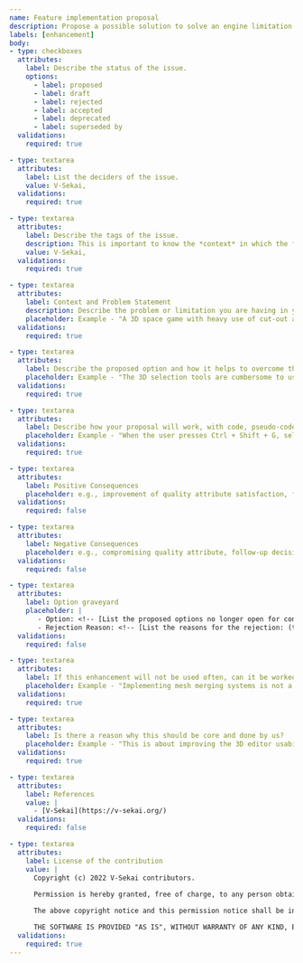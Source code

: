 ```yaml
---
name: Feature implementation proposal
description: Propose a possible solution to solve an engine limitation
labels: [enhancement]
body:
- type: checkboxes
  attributes:
    label: Describe the status of the issue.
    options:
      - label: proposed
      - label: draft
      - label: rejected
      - label: accepted
      - label: deprecated
      - label: superseded by
  validations:
    required: true

- type: textarea
  attributes:
    label: List the deciders of the issue.
    value: V-Sekai,
  validations:
    required: true

- type: textarea
  attributes:
    label: Describe the tags of the issue.
    description: This is important to know the *context* in which the feature is being proposed. Features used in real-world projects are more likely to be added.
    value: V-Sekai,
  validations:
    required: true

- type: textarea
  attributes:
    label: Context and Problem Statement
    description: Describe the problem or limitation you are having in your project, e.g., in free form using two to three sentences. You may want to articulate the problem in the form of a question.
    placeholder: Example - "A 3D space game with heavy use of cut-out animation"
  validations:
    required: true

- type: textarea
  attributes:
    label: Describe the proposed option and how it helps to overcome the problem or limitation
    placeholder: Example - "The 3D selection tools are cumbersome to use."
  validations:
    required: true

- type: textarea
  attributes:
    label: Describe how your proposal will work, with code, pseudo-code, mock-ups, or diagrams
    placeholder: Example - "When the user presses Ctrl + Shift + G, select all nodes that have the group..."
  validations:
    required: true

- type: textarea
  attributes:
    label: Positive Consequences
    placeholder: e.g., improvement of quality attribute satisfaction, follow-up decisions required, …
  validations:
    required: false

- type: textarea
  attributes:
    label: Negative Consequences
    placeholder: e.g., compromising quality attribute, follow-up decisions required, …
  validations:
    required: false

- type: textarea
  attributes:
    label: Option graveyard
    placeholder: |
       - Option: <!-- [List the proposed options no longer open for consideration.] --> 
       - Rejection Reason: <!-- [List the reasons for the rejection: (the Bad traits)] -->
  validations:
    required: false

- type: textarea
  attributes:
    label: If this enhancement will not be used often, can it be worked around with a few lines of script?
    placeholder: Example - "Implementing mesh merging systems is not a few lines of script."
  validations:
    required: true

- type: textarea
  attributes:
    label: Is there a reason why this should be core and done by us?
    placeholder: Example - "This is about improving the 3D editor usability out of the box."
  validations:
    required: true

- type: textarea
  attributes:
    label: References
    value: |
      - [V-Sekai](https://v-sekai.org/)
  validations:
    required: false

- type: textarea
  attributes:
    label: License of the contribution
    value: |
      Copyright (c) 2022 V-Sekai contributors.
      
      Permission is hereby granted, free of charge, to any person obtaining a copy of this software and associated documentation files (the "Software"), to deal in the Software without restriction, including without limitation the rights to use, copy, modify, merge, publish, distribute, sublicense, and/or sell copies of the Software, and to permit persons to whom the Software is furnished to do so, subject to the following conditions:

      The above copyright notice and this permission notice shall be included in all copies or substantial portions of the Software.

      THE SOFTWARE IS PROVIDED "AS IS", WITHOUT WARRANTY OF ANY KIND, EXPRESS OR IMPLIED, INCLUDING BUT NOT LIMITED TO THE WARRANTIES OF MERCHANTABILITY, FITNESS FOR A PARTICULAR PURPOSE AND NONINFRINGEMENT. IN NO EVENT SHALL THE AUTHORS OR COPYRIGHT HOLDERS BE LIABLE FOR ANY CLAIM, DAMAGES OR OTHER LIABILITY, WHETHER IN AN ACTION OF CONTRACT, TORT OR OTHERWISE, ARISING FROM, OUT OF OR IN CONNECTION WITH THE SOFTWARE OR THE USE OR OTHER DEALINGS IN THE SOFTWARE.
  validations:
    required: true
---
```

